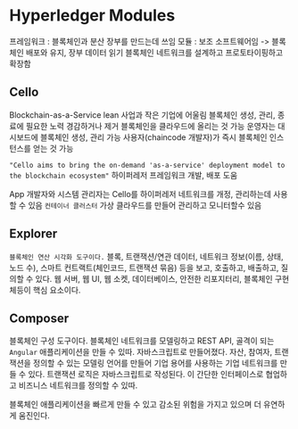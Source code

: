 # Hyperledger Modules

프레임워크 : 블록체인과 분산 장부를 만드는데 쓰임
모듈 : 보조 소프트웨어임 -> 블록체인 배포와 유지, 장부 데이터 읽기
블록체인 네트워크를 설계하고 프로토타이핑하고 확장함

## Cello

[](https://www.hyperledger.org/projects/cello)

Blockchain-as-a-Service
lean 사업과 작은 기업에 어울림
블록체인 생성, 관리, 종료에 필요한 노력 경감하거나 제거
블록체인을 클라우드에 올리는 것 가능
운영자는 대시보드에 블록체인 생성, 관리 가능
사용자(chaincode 개발자)가 즉시 블록체인 인스턴스를 얻는 것 가능

`"Cello aims to bring the on-demand 'as-a-service' deployment model to the blockchain ecosystem"`
하이퍼레저 프레임워크 개발, 배포 도움

App 개발자와 시스템 관리자는 Cello를 하이퍼레저 네트워크를 개정, 관리하는데 사용할 수 있음
`컨테이너 클러스터` 가상 클라우드를 만들어 관리하고 모니터할수 있음

## Explorer

`블록체인 연산 시각화 도구이다.`
블록, 트랜잭션/연관 데이터, 네트워크 정보(이름, 상태, 노드 수), 스마트 컨트랙트(체인코드, 트랜잭션 묶음) 등을 보고, 호출하고, 배출하고, 질의할 수 있다. 웹 서버, 웹 UI, 웹 소켓, 데이터베이스, 안전한 리포지터리, 블록체인 구현체등이 핵심 요소이다.

## Composer

[](https://www.hyperledger.org/wp-content/uploads/2017/05/Hyperledger-Composer-Overview.pdf)

블록체인 구성 도구이다. 블록체인 네트워크를 모델링하고 REST API, 골격이 되는 `Angular` 애플리케이션을 만들 수 있따.
자바스크립트로 만들어졌다.
자산, 참여자, 트랜잭션을 정의할 수 있는 모델링 언어를 만들어 기업 용어를 사용하는 기업 네트워크를 만들 수 있다.
트랜잭션 로직은 자바스크립트로 작성된다.
이 간단한 인터페이스로 협업하고 비즈니스 네트워크를 정의할 수 있따.

블록체인 애플리케이션을 빠르게 만들 수 있고 감소된 위험을 가지고 있으며 더 유연하게 움진인다.